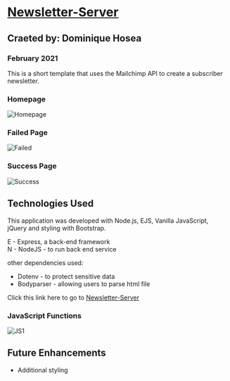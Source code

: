 # [Newsletter-Server](https://newsletter-hoseacodes.herokuapp.com/)

## Craeted by: Dominique Hosea

### February 2021
This is a short template that uses the Mailchimp API to create a subscriber newsletter.

### Homepage
![Homepage](https://i.imgur.com/VvcnvPu.png)

### Failed Page
![Failed](https://i.imgur.com/QgAM8TQ.png)

### Success Page
![Success](https://i.imgur.com/z0YWDVb.png)

## Technologies Used

This application was developed with Node.js, EJS, Vanilla JavaScript, jQuery and styling with Bootstrap.

E - Express, a back-end framework  
N - NodeJS - to run back end service

other dependencies used:

- Dotenv - to protect sensitive data
- Bodyparser - allowing users to parse html file 

Click this link here to go to [Newsletter-Server](https://newsletter-hoseacodes.herokuapp.com/)


### JavaScript Functions
![JS1](https://i.imgur.com/omdKaeG.png)

## Future Enhancements

- Additional styling
